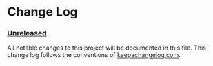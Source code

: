 # Change Log

### [Unreleased]

All notable changes to this project will be documented in this file. This change log follows the conventions of [keepachangelog.com](http://keepachangelog.com/).

[Unreleased]: https://github.com/dollabs/pamela/compare/0.0.1...HEAD